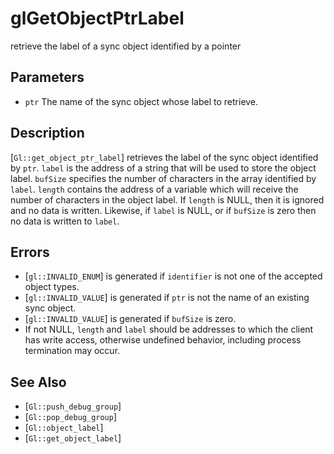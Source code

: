 # glGetObjectPtrLabel
retrieve the label of a sync object identified by a pointer

## Parameters
- `ptr`
  The name of the sync object whose label to retrieve.

## Description
[`Gl::get_object_ptr_label`] retrieves the label of the sync object
  identified by `ptr`.
`label` is the address of a string that will be used to store the
  object label. `bufSize` specifies the number of characters in the
  array identified by `label`. `length` contains the address of a
  variable which will receive the number of characters in the object
  label. If `length` is NULL, then it is ignored and no data is written.
  Likewise, if `label` is NULL, or if `bufSize` is zero then no data is
  written to `label`.

## Errors
- [`gl::INVALID_ENUM`] is generated if `identifier` is not one of the
  accepted object types.
- [`gl::INVALID_VALUE`] is generated if `ptr` is not the name of an
  existing sync object.
- [`gl::INVALID_VALUE`] is generated if `bufSize` is zero.
- If not NULL, `length` and `label` should be addresses to which the
  client has write access, otherwise undefined behavior, including
  process termination may occur.

## See Also
- [`Gl::push_debug_group`]
- [`Gl::pop_debug_group`]
- [`Gl::object_label`]
- [`Gl::get_object_label`]
